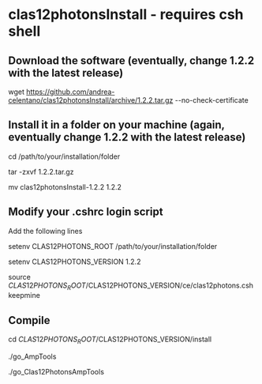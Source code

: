 # clas12photonsInstall - requires csh shell

## Download the software (eventually, change 1.2.2 with the latest release)
wget https://github.com/andrea-celentano/clas12photonsInstall/archive/1.2.2.tar.gz --no-check-certificate

## Install it in a folder on your machine (again, eventually change 1.2.2 with the latest release)

cd /path/to/your/installation/folder

tar -zxvf 1.2.2.tar.gz

mv clas12photonsInstall-1.2.2 1.2.2

## Modify your .cshrc login script

Add the following lines

setenv CLAS12PHOTONS_ROOT /path/to/your/installation/folder

setenv CLAS12PHOTONS_VERSION 1.2.2

source $CLAS12PHOTONS_ROOT/$CLAS12PHOTONS_VERSION/ce/clas12photons.csh keepmine

## Compile

cd $CLAS12PHOTONS_ROOT/$CLAS12PHOTONS_VERSION/install 

./go_AmpTools

./go_Clas12PhotonsAmpTools
